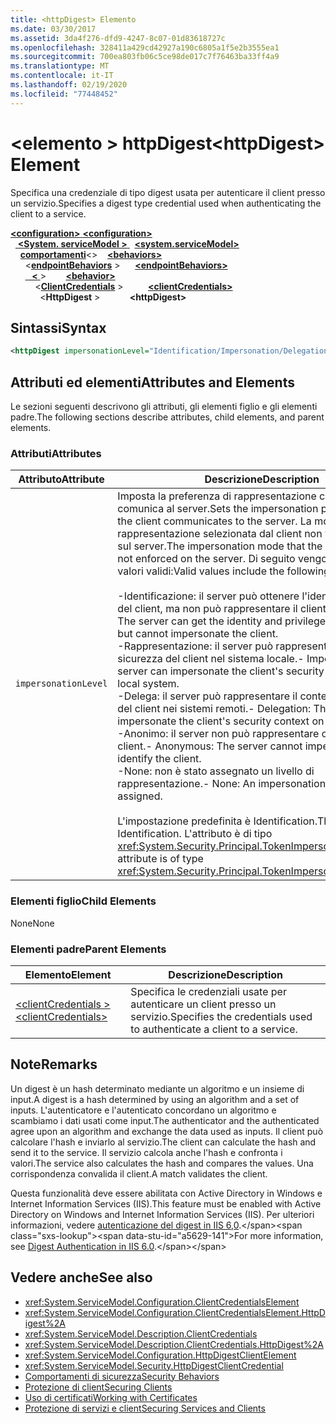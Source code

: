 ```yaml
---
title: <httpDigest> Elemento
ms.date: 03/30/2017
ms.assetid: 3da4f276-dfd9-4247-8c07-01d83618727c
ms.openlocfilehash: 328411a429cd42927a190c6805a1f5e2b3555ea1
ms.sourcegitcommit: 700ea803fb06c5ce98de017c7f76463ba33ff4a9
ms.translationtype: MT
ms.contentlocale: it-IT
ms.lasthandoff: 02/19/2020
ms.locfileid: "77448452"
---
```

# <a name="httpdigest-element"></a><span data-ttu-id="a5629-102">\<elemento > httpDigest</span><span class="sxs-lookup"><span data-stu-id="a5629-102">\<httpDigest> Element</span></span>
<span data-ttu-id="a5629-103">Specifica una credenziale di tipo digest usata per autenticare il client presso un servizio.</span><span class="sxs-lookup"><span data-stu-id="a5629-103">Specifies a digest type credential used when authenticating the client to a service.</span></span>  
  
<span data-ttu-id="a5629-104">[ **\<configuration>** ](../configuration-element.md)</span><span class="sxs-lookup"><span data-stu-id="a5629-104">[**\<configuration>**](../configuration-element.md)</span></span>\
<span data-ttu-id="a5629-105">&nbsp;&nbsp;[ **\<System. serviceModel >** ](system-servicemodel.md)</span><span class="sxs-lookup"><span data-stu-id="a5629-105">&nbsp;&nbsp;[**\<system.serviceModel>**](system-servicemodel.md)</span></span>\
<span data-ttu-id="a5629-106">&nbsp;&nbsp;&nbsp;&nbsp;[**comportamenti**](behaviors.md)\<></span><span class="sxs-lookup"><span data-stu-id="a5629-106">&nbsp;&nbsp;&nbsp;&nbsp;[**\<behaviors>**](behaviors.md)</span></span>\
<span data-ttu-id="a5629-107">&nbsp;&nbsp;&nbsp;&nbsp;&nbsp;&nbsp;\<[**endpointBehaviors**](endpointbehaviors.md) ></span><span class="sxs-lookup"><span data-stu-id="a5629-107">&nbsp;&nbsp;&nbsp;&nbsp;&nbsp;&nbsp;[**\<endpointBehaviors>**](endpointbehaviors.md)</span></span>\
<span data-ttu-id="a5629-108">&nbsp;&nbsp;&nbsp;&nbsp;&nbsp;&nbsp;[ **&nbsp;&nbsp;\<** ](behavior-of-endpointbehaviors.md) ></span><span class="sxs-lookup"><span data-stu-id="a5629-108">&nbsp;&nbsp;&nbsp;&nbsp;&nbsp;&nbsp;&nbsp;&nbsp;[**\<behavior>**](behavior-of-endpointbehaviors.md)</span></span>\
<span data-ttu-id="a5629-109">&nbsp;&nbsp;&nbsp;&nbsp;&nbsp;&nbsp;&nbsp;&nbsp;&nbsp;&nbsp;\<[**ClientCredentials**](clientcredentials.md) ></span><span class="sxs-lookup"><span data-stu-id="a5629-109">&nbsp;&nbsp;&nbsp;&nbsp;&nbsp;&nbsp;&nbsp;&nbsp;&nbsp;&nbsp;[**\<clientCredentials>**](clientcredentials.md)</span></span>\
<span data-ttu-id="a5629-110">&nbsp;&nbsp;&nbsp;&nbsp;&nbsp;&nbsp;&nbsp;&nbsp;&nbsp;&nbsp;&nbsp;&nbsp;\<**HttpDigest** ></span><span class="sxs-lookup"><span data-stu-id="a5629-110">&nbsp;&nbsp;&nbsp;&nbsp;&nbsp;&nbsp;&nbsp;&nbsp;&nbsp;&nbsp;&nbsp;&nbsp;**\<httpDigest>**</span></span>  
  
## <a name="syntax"></a><span data-ttu-id="a5629-111">Sintassi</span><span class="sxs-lookup"><span data-stu-id="a5629-111">Syntax</span></span>  
  
```xml  
<httpDigest impersonationLevel="Identification/Impersonation/Delegation/Anonymous/None" />
```  
  
## <a name="attributes-and-elements"></a><span data-ttu-id="a5629-112">Attributi ed elementi</span><span class="sxs-lookup"><span data-stu-id="a5629-112">Attributes and Elements</span></span>  
 <span data-ttu-id="a5629-113">Le sezioni seguenti descrivono gli attributi, gli elementi figlio e gli elementi padre.</span><span class="sxs-lookup"><span data-stu-id="a5629-113">The following sections describe attributes, child elements, and parent elements.</span></span>  
  
### <a name="attributes"></a><span data-ttu-id="a5629-114">Attributi</span><span class="sxs-lookup"><span data-stu-id="a5629-114">Attributes</span></span>  
  
|<span data-ttu-id="a5629-115">Attributo</span><span class="sxs-lookup"><span data-stu-id="a5629-115">Attribute</span></span>|<span data-ttu-id="a5629-116">Descrizione</span><span class="sxs-lookup"><span data-stu-id="a5629-116">Description</span></span>|  
|---------------|-----------------|  
|`impersonationLevel`|<span data-ttu-id="a5629-117">Imposta la preferenza di rappresentazione che il client comunica al server.</span><span class="sxs-lookup"><span data-stu-id="a5629-117">Sets the impersonation preference that the client communicates to the server.</span></span> <span data-ttu-id="a5629-118">La modalità di rappresentazione selezionata dal client non viene imposta sul server.</span><span class="sxs-lookup"><span data-stu-id="a5629-118">The impersonation mode that the client selects is not enforced on the server.</span></span> <span data-ttu-id="a5629-119">Di seguito vengono elencati i valori validi:</span><span class="sxs-lookup"><span data-stu-id="a5629-119">Valid values include the following:</span></span><br /><br /> <span data-ttu-id="a5629-120">-Identificazione: il server può ottenere l'identità e i privilegi del client, ma non può rappresentare il client.</span><span class="sxs-lookup"><span data-stu-id="a5629-120">-   Identification: The server can get the identity and privileges of the client, but cannot impersonate the client.</span></span><br /><span data-ttu-id="a5629-121">-Rappresentazione: il server può rappresentare il contesto di sicurezza del client nel sistema locale.</span><span class="sxs-lookup"><span data-stu-id="a5629-121">-   Impersonation: The server can impersonate the client's security context on the local system.</span></span><br /><span data-ttu-id="a5629-122">-Delega: il server può rappresentare il contesto di sicurezza del client nei sistemi remoti.</span><span class="sxs-lookup"><span data-stu-id="a5629-122">-   Delegation: The server can impersonate the client's security context on remote systems.</span></span><br /><span data-ttu-id="a5629-123">-Anonimo: il server non può rappresentare o identificare il client.</span><span class="sxs-lookup"><span data-stu-id="a5629-123">-   Anonymous: The server cannot impersonate or identify the client.</span></span><br /><span data-ttu-id="a5629-124">-None: non è stato assegnato un livello di rappresentazione.</span><span class="sxs-lookup"><span data-stu-id="a5629-124">-   None: An impersonation level is not assigned.</span></span><br /><br /> <span data-ttu-id="a5629-125">L'impostazione predefinita è Identification.</span><span class="sxs-lookup"><span data-stu-id="a5629-125">The default is Identification.</span></span> <span data-ttu-id="a5629-126">L'attributo è di tipo <xref:System.Security.Principal.TokenImpersonationLevel>.</span><span class="sxs-lookup"><span data-stu-id="a5629-126">This attribute is of type <xref:System.Security.Principal.TokenImpersonationLevel>.</span></span>|  
  
### <a name="child-elements"></a><span data-ttu-id="a5629-127">Elementi figlio</span><span class="sxs-lookup"><span data-stu-id="a5629-127">Child Elements</span></span>  
 <span data-ttu-id="a5629-128">None</span><span class="sxs-lookup"><span data-stu-id="a5629-128">None</span></span>  
  
### <a name="parent-elements"></a><span data-ttu-id="a5629-129">Elementi padre</span><span class="sxs-lookup"><span data-stu-id="a5629-129">Parent Elements</span></span>  
  
|<span data-ttu-id="a5629-130">Elemento</span><span class="sxs-lookup"><span data-stu-id="a5629-130">Element</span></span>|<span data-ttu-id="a5629-131">Descrizione</span><span class="sxs-lookup"><span data-stu-id="a5629-131">Description</span></span>|  
|-------------|-----------------|  
|[<span data-ttu-id="a5629-132">\<clientCredentials ></span><span class="sxs-lookup"><span data-stu-id="a5629-132">\<clientCredentials></span></span>](clientcredentials.md)|<span data-ttu-id="a5629-133">Specifica le credenziali usate per autenticare un client presso un servizio.</span><span class="sxs-lookup"><span data-stu-id="a5629-133">Specifies the credentials used to authenticate a client to a service.</span></span>|  
  
## <a name="remarks"></a><span data-ttu-id="a5629-134">Note</span><span class="sxs-lookup"><span data-stu-id="a5629-134">Remarks</span></span>  
 <span data-ttu-id="a5629-135">Un digest è un hash determinato mediante un algoritmo e un insieme di input.</span><span class="sxs-lookup"><span data-stu-id="a5629-135">A digest is a hash determined by using an algorithm and a set of inputs.</span></span> <span data-ttu-id="a5629-136">L'autenticatore e l'autenticato concordano un algoritmo e scambiamo i dati usati come input.</span><span class="sxs-lookup"><span data-stu-id="a5629-136">The authenticator and the authenticated agree upon an algorithm and exchange the data used as inputs.</span></span> <span data-ttu-id="a5629-137">Il client può calcolare l'hash e inviarlo al servizio.</span><span class="sxs-lookup"><span data-stu-id="a5629-137">The client can calculate the hash and send it to the service.</span></span> <span data-ttu-id="a5629-138">Il servizio calcola anche l'hash e confronta i valori.</span><span class="sxs-lookup"><span data-stu-id="a5629-138">The service also calculates the hash and compares the values.</span></span> <span data-ttu-id="a5629-139">Una corrispondenza convalida il client.</span><span class="sxs-lookup"><span data-stu-id="a5629-139">A match validates the client.</span></span>  
  
 <span data-ttu-id="a5629-140">Questa funzionalità deve essere abilitata con Active Directory in Windows e Internet Information Services (IIS).</span><span class="sxs-lookup"><span data-stu-id="a5629-140">This feature must be enabled with Active Directory on Windows and Internet Information Services (IIS).</span></span> <span data-ttu-id="a5629-141">Per ulteriori informazioni, vedere [autenticazione del digest in IIS 6,0](https://docs.microsoft.com/previous-versions/windows/it-pro/windows-server-2003/cc782661(v=ws.10)).</span><span class="sxs-lookup"><span data-stu-id="a5629-141">For more information, see [Digest Authentication in IIS 6.0](https://docs.microsoft.com/previous-versions/windows/it-pro/windows-server-2003/cc782661(v=ws.10)).</span></span>  
  
## <a name="see-also"></a><span data-ttu-id="a5629-142">Vedere anche</span><span class="sxs-lookup"><span data-stu-id="a5629-142">See also</span></span>

- <xref:System.ServiceModel.Configuration.ClientCredentialsElement>
- <xref:System.ServiceModel.Configuration.ClientCredentialsElement.HttpDigest%2A>
- <xref:System.ServiceModel.Description.ClientCredentials>
- <xref:System.ServiceModel.Description.ClientCredentials.HttpDigest%2A>
- <xref:System.ServiceModel.Configuration.HttpDigestClientElement>
- <xref:System.ServiceModel.Security.HttpDigestClientCredential>
- [<span data-ttu-id="a5629-143">Comportamenti di sicurezza</span><span class="sxs-lookup"><span data-stu-id="a5629-143">Security Behaviors</span></span>](../../../wcf/feature-details/security-behaviors-in-wcf.md)
- [<span data-ttu-id="a5629-144">Protezione di client</span><span class="sxs-lookup"><span data-stu-id="a5629-144">Securing Clients</span></span>](../../../wcf/securing-clients.md)
- [<span data-ttu-id="a5629-145">Uso di certificati</span><span class="sxs-lookup"><span data-stu-id="a5629-145">Working with Certificates</span></span>](../../../wcf/feature-details/working-with-certificates.md)
- [<span data-ttu-id="a5629-146">Protezione di servizi e client</span><span class="sxs-lookup"><span data-stu-id="a5629-146">Securing Services and Clients</span></span>](../../../wcf/feature-details/securing-services-and-clients.md)
